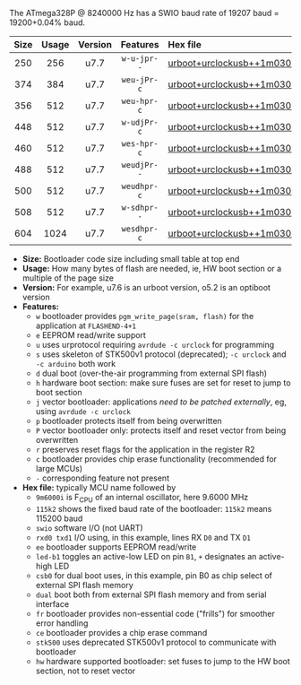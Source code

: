 The ATmega328P @ 8240000 Hz has a SWIO baud rate of 19207 baud = 19200+0.04% baud.

|Size|Usage|Version|Features|Hex file|
|:-:|:-:|:-:|:-:|:--|
|250|256|u7.7|`w-u-jpr--`|[urboot+urclockusb++1m0300i++++2k4_swio_rxd0_txd1_led+d5.hex](https://raw.githubusercontent.com/stefanrueger/urboot.hex/main/boards/urclockusb/internal_oscillator/fint++1m0300_Hz/br++++2k4_bps/urboot+urclockusb++1m0300i++++2k4_swio_rxd0_txd1_led+d5.hex)|
|374|384|u7.7|`weu-jPr-c`|[urboot+urclockusb++1m0300i++++2k4_swio_rxd0_txd1_ee_led+d5_fr_ce.hex](https://raw.githubusercontent.com/stefanrueger/urboot.hex/main/boards/urclockusb/internal_oscillator/fint++1m0300_Hz/br++++2k4_bps/urboot+urclockusb++1m0300i++++2k4_swio_rxd0_txd1_ee_led+d5_fr_ce.hex)|
|356|512|u7.7|`weu-hpr-c`|[urboot+urclockusb++1m0300i++++2k4_swio_rxd0_txd1_ee_led+d5_fr_ce_hw.hex](https://raw.githubusercontent.com/stefanrueger/urboot.hex/main/boards/urclockusb/internal_oscillator/fint++1m0300_Hz/br++++2k4_bps/urboot+urclockusb++1m0300i++++2k4_swio_rxd0_txd1_ee_led+d5_fr_ce_hw.hex)|
|448|512|u7.7|`w-udjPr-c`|[urboot+urclockusb++1m0300i++++2k4_swio_rxd0_txd1_led+d5_csb0_dual_fr_ce.hex](https://raw.githubusercontent.com/stefanrueger/urboot.hex/main/boards/urclockusb/internal_oscillator/fint++1m0300_Hz/br++++2k4_bps/urboot+urclockusb++1m0300i++++2k4_swio_rxd0_txd1_led+d5_csb0_dual_fr_ce.hex)|
|460|512|u7.7|`wes-hpr-c`|[urboot+urclockusb++1m0300i++++2k4_swio_rxd0_txd1_ee_led+d5_fr_ce_stk500_hw.hex](https://raw.githubusercontent.com/stefanrueger/urboot.hex/main/boards/urclockusb/internal_oscillator/fint++1m0300_Hz/br++++2k4_bps/urboot+urclockusb++1m0300i++++2k4_swio_rxd0_txd1_ee_led+d5_fr_ce_stk500_hw.hex)|
|488|512|u7.7|`weudjPr--`|[urboot+urclockusb++1m0300i++++2k4_swio_rxd0_txd1_ee_led+d5_csb0_dual_fr.hex](https://raw.githubusercontent.com/stefanrueger/urboot.hex/main/boards/urclockusb/internal_oscillator/fint++1m0300_Hz/br++++2k4_bps/urboot+urclockusb++1m0300i++++2k4_swio_rxd0_txd1_ee_led+d5_csb0_dual_fr.hex)|
|500|512|u7.7|`weudhpr-c`|[urboot+urclockusb++1m0300i++++2k4_swio_rxd0_txd1_ee_led+d5_csb0_dual_fr_ce_hw.hex](https://raw.githubusercontent.com/stefanrueger/urboot.hex/main/boards/urclockusb/internal_oscillator/fint++1m0300_Hz/br++++2k4_bps/urboot+urclockusb++1m0300i++++2k4_swio_rxd0_txd1_ee_led+d5_csb0_dual_fr_ce_hw.hex)|
|508|512|u7.7|`w-sdhpr--`|[urboot+urclockusb++1m0300i++++2k4_swio_rxd0_txd1_led+d5_csb0_dual_fr_stk500_hw.hex](https://raw.githubusercontent.com/stefanrueger/urboot.hex/main/boards/urclockusb/internal_oscillator/fint++1m0300_Hz/br++++2k4_bps/urboot+urclockusb++1m0300i++++2k4_swio_rxd0_txd1_led+d5_csb0_dual_fr_stk500_hw.hex)|
|604|1024|u7.7|`wesdhpr-c`|[urboot+urclockusb++1m0300i++++2k4_swio_rxd0_txd1_ee_led+d5_csb0_dual_fr_ce_stk500_hw.hex](https://raw.githubusercontent.com/stefanrueger/urboot.hex/main/boards/urclockusb/internal_oscillator/fint++1m0300_Hz/br++++2k4_bps/urboot+urclockusb++1m0300i++++2k4_swio_rxd0_txd1_ee_led+d5_csb0_dual_fr_ce_stk500_hw.hex)|

- **Size:** Bootloader code size including small table at top end
- **Usage:** How many bytes of flash are needed, ie, HW boot section or a multiple of the page size
- **Version:** For example, u7.6 is an urboot version, o5.2 is an optiboot version
- **Features:**
  + `w` bootloader provides `pgm_write_page(sram, flash)` for the application at `FLASHEND-4+1`
  + `e` EEPROM read/write support
  + `u` uses urprotocol requiring `avrdude -c urclock` for programming
  + `s` uses skeleton of STK500v1 protocol (deprecated); `-c urclock` and `-c arduino` both work
  + `d` dual boot (over-the-air programming from external SPI flash)
  + `h` hardware boot section: make sure fuses are set for reset to jump to boot section
  + `j` vector bootloader: applications *need to be patched externally*, eg, using `avrdude -c urclock`
  + `p` bootloader protects itself from being overwritten
  + `P` vector bootloader only: protects itself and reset vector from being overwritten
  + `r` preserves reset flags for the application in the register R2
  + `c` bootloader provides chip erase functionality (recommended for large MCUs)
  + `-` corresponding feature not present
- **Hex file:** typically MCU name followed by
  + `9m6000i` is F<sub>CPU</sub> of an internal oscillator, here 9.6000 MHz
  + `115k2` shows the fixed baud rate of the bootloader: `115k2` means 115200 baud
  + `swio` software I/O (not UART)
  + `rxd0 txd1` I/O using, in this example, lines RX `D0` and TX `D1`
  + `ee` bootloader supports EEPROM read/write
  + `led-b1` toggles an active-low LED on pin `B1`, `+` designates an active-high LED
  + `csb0` for dual boot uses, in this example, pin B0 as chip select of external SPI flash memory
  + `dual` boot both from external SPI flash memory and from serial interface
  + `fr` bootloader provides non-essential code ("frills") for smoother error handling
  + `ce` bootloader provides a chip erase command
  + `stk500` uses deprecated STK500v1 protocol to communicate with bootloader
  + `hw` hardware supported bootloader: set fuses to jump to the HW boot section, not to reset vector
